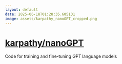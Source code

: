 ```yaml
---
layout: default
date: 2025-06-18T01:28:35.605131
image: assets/karpathy_nanoGPT_cropped.png
---
```


# [karpathy/nanoGPT](https://github.com/karpathy/nanoGPT)

Code for training and fine-tuning GPT language models
